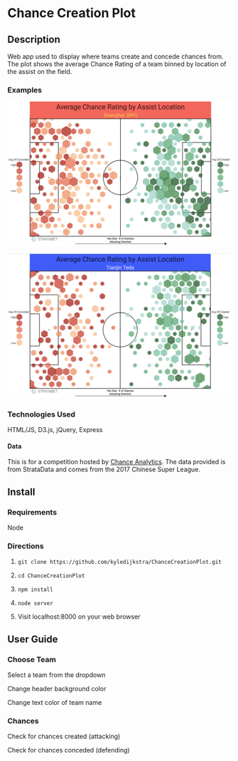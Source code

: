 # Chance Creation Plot

## Description

Web app used to display where teams create and concede chances from. The plot shows the average Chance Rating of a team binned by location of the assist on the field.

### Examples

![Example](/src/img/example-1.png)

![Example](/src/img/example-2.png)

### Technologies Used

HTML/JS, D3.js, jQuery, Express

#### Data

This is for a competition hosted by [Chance Analytics](https://chanceanalytics.com/). The data provided is from StrataData and comes from the 2017 Chinese Super League.

## Install

### Requirements

Node

### Directions

1. `git clone https://github.com/kyledijkstra/ChanceCreationPlot.git`

2. `cd ChanceCreationPlot`

3. `npm install`

4. `node server`

5. Visit localhost:8000 on your web browser

## User Guide

### Choose Team

Select a team from the dropdown

Change header background color

Change text color of team name

### Chances

Check for chances created (attacking)

Check for chances conceded (defending)